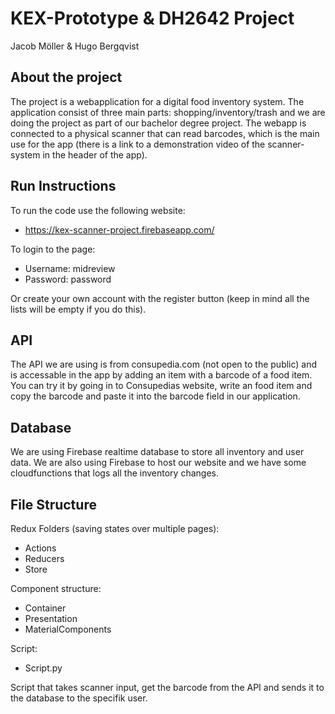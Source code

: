 # KEX-Prototype & DH2642 Project

Jacob Möller & Hugo Bergqvist

## About the project

The project is a webapplication for a digital food inventory system. The application consist of three main parts: shopping/inventory/trash and we are doing the project as part of our bachelor degree project. The webapp is connected to a physical scanner that can read barcodes, which is the main use for the app (there is a link to a demonstration video of the scanner-system in the header of the app). 

## Run Instructions

To run the code use the following website:
- https://kex-scanner-project.firebaseapp.com/

To login to the page:
- Username: midreview
- Password: password

Or create your own account with the register button (keep in mind all the lists will be empty if you do this).

## API 

The API we are using is from consupedia.com (not open to the public) and is accessable in the app by adding an item with a barcode of a food item. You can try it by going in to Consupedias website, write an food item and copy the barcode and paste it into the barcode field in our application.

## Database

We are using Firebase realtime database to store all inventory and user data. We are also using Firebase to host our website and we have some cloudfunctions that logs all the inventory changes.

## File Structure

Redux Folders (saving states over multiple pages):
- Actions
- Reducers
- Store

Component structure:
- Container
- Presentation
- MaterialComponents

Script:
- Script.py 

Script that takes scanner input, get the barcode from the API and sends it to the database to the specifik user.

